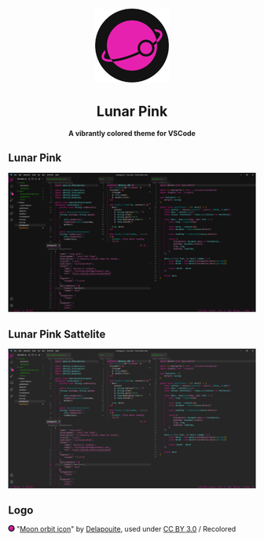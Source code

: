<p align="center"> <img height="150" src="icon.svg"> </p>

<h1 align="center"> Lunar Pink </h1>

<p align="center"><strong>
 A vibrantly colored theme for VSCode
</strong></p>

## Lunar Pink

<img src=".github/demo/lunar_pink.png">

## Lunar Pink Sattelite

<img src=".github/demo/lunar_pink_sattelite.png">

## Logo

<img height="13" src="icon.svg"> "[Moon orbit icon](https://game-icons.net/1x1/delapouite/moon-orbit.html)" by [Delapouite](https://delapouite.com/), used under [CC BY 3.0](https://creativecommons.org/licenses/by/3.0/) / Recolored
